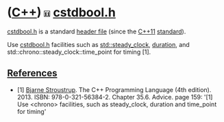 # ([C++](Cpp.md)) ![C++11](PicCpp11.png) [cstdbool.h](CppCstdboolH.md)

[cstdbool.h](CppCstdboolH.md) is a standard [header
file](CppHeaderFile.md) (since the [C++11](Cpp11.md)
[standard](CppStandard.md)).

Use [cstdbool.h](CppCstdboolH.md) facilities such as
[std::steady\_clock](CppSteady_clock.md), [duration](CppDuration.md),
and std::chrono::steady_clock::time_point for timing [1].

## [References](CppReferences.md)

 * [1] [Bjarne Stroustrup](CppBjarneStroustrup.md). The C++ Programming Language (4th edition). 2013. ISBN: 978-0-321-56384-2. Chapter 35.6. Advice. page 159: '\[1\] Use &lt;chrono&gt; facilities, such as steady\_clock, duration and time\_point for timing'

 

 

 

 

 

 

